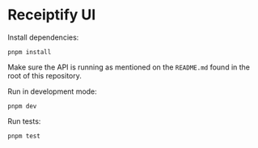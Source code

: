 # Receiptify UI

Install dependencies:

```shell
pnpm install
```

Make sure the API is running as mentioned on the `README.md` found in the root of this repository.

Run in development mode:

```shell
pnpm dev
```

Run tests:

```shell
pnpm test
```
